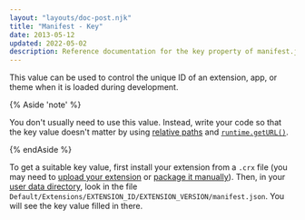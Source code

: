 ```yaml
---
layout: "layouts/doc-post.njk"
title: "Manifest - Key"
date: 2013-05-12
updated: 2022-05-02
description: Reference documentation for the key property of manifest.json.
---
```


This value can be used to control the unique ID of an extension, app, or theme when it is loaded
during development.

{% Aside 'note' %}

You don't usually need to use this value. Instead, write your code so that the key value doesn't
matter by using [relative paths][relative-urls] and [`runtime.getURL()`][runtime-geturl]</a>.

{% endAside %}

To get a suitable key value, first install your extension from a `.crx` file (you may need to
[upload your extension][cws-dashboard] or [package it manually][create-crx]). Then, in your [user
data directory][user-dir], look in the file
`Default/Extensions/EXTENSION_ID/EXTENSION_VERSION/manifest.json`. You will see the key value filled
in there.

[create-crx]: /docs/extensions/mv3/linux_hosting/#create
[cws-dashboard]: https://chrome.google.com/webstore/developer/dashboard
[relative-urls]: /docs/extensions/mv3/overview#relative-urls
[runtime-geturl]: /docs/extensions/reference/runtime/#method-getURL
[user-dir]: https://www.chromium.org/user-experience/user-data-directory
